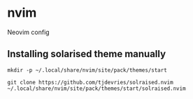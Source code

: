 # nvim
Neovim config

## Installing solarised theme manually
```
mkdir -p ~/.local/share/nvim/site/pack/themes/start
```

```
git clone https://github.com/tjdevries/solraised.nvim ~/.local/share/nvim/site/pack/themes/start/solraised.nvim
```
